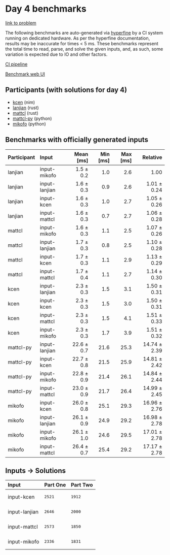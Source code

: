 # Day 4 benchmarks

[link to problem](https://adventofcode.com/2024/day/4)

The following benchmarks are auto-generated via
[hyperfine](https://github.com/sharkdp/hyperfine) by a CI system running on
dedicated hardware. As per the hyperfine documentation, results may be
inaccurate for times < 5 ms. These benchmarks represent the total time to read,
parse, and solve the given inputs, and, as such, some variation is expected due
to IO and other factors.

[CI pipeline](http://ci.papercode.net:8080/teams/main/pipelines/aoc2024)

[Benchmark web UI](https://aoc.ancalagon.black)


## Participants (with solutions for day 4)

- [kcen](https://github.com/kcen/aoc2024) (nim)
- [lanjian](https://github.com/lanjian/aoc-2024) (rust)
- [mattcl](https://github.com/mattcl/aoc2024) (rust)
- [mattcl-py](https://github.com/mattcl/aoc2024-py) (python)
- [mikofo](https://github.com/mikofo/aoc2024) (python)


## Benchmarks with officially generated inputs

| Participant | Input | Mean [ms] | Min [ms] | Max [ms] | Relative |
|:---|:---|---:|---:|---:|---:|
| lanjian | input-mikofo | 1.5 ± 0.2 | 1.0 | 2.6 | 1.00 |
| lanjian | input-lanjian | 1.6 ± 0.3 | 0.9 | 2.6 | 1.01 ± 0.24 |
| lanjian | input-kcen | 1.6 ± 0.3 | 1.0 | 2.7 | 1.05 ± 0.26 |
| lanjian | input-mattcl | 1.6 ± 0.3 | 0.7 | 2.7 | 1.06 ± 0.28 |
| mattcl | input-mikofo | 1.6 ± 0.3 | 1.1 | 2.5 | 1.07 ± 0.26 |
| mattcl | input-lanjian | 1.7 ± 0.3 | 0.8 | 2.5 | 1.10 ± 0.28 |
| mattcl | input-kcen | 1.7 ± 0.3 | 1.1 | 2.9 | 1.13 ± 0.29 |
| mattcl | input-mattcl | 1.7 ± 0.4 | 1.1 | 2.7 | 1.14 ± 0.30 |
| kcen | input-lanjian | 2.3 ± 0.3 | 1.5 | 3.1 | 1.50 ± 0.31 |
| kcen | input-kcen | 2.3 ± 0.3 | 1.5 | 3.0 | 1.50 ± 0.31 |
| kcen | input-mattcl | 2.3 ± 0.3 | 1.5 | 4.1 | 1.51 ± 0.33 |
| kcen | input-mikofo | 2.3 ± 0.3 | 1.7 | 3.9 | 1.51 ± 0.32 |
| mattcl-py | input-lanjian | 22.6 ± 0.7 | 21.6 | 25.3 | 14.74 ± 2.39 |
| mattcl-py | input-kcen | 22.7 ± 0.8 | 21.5 | 25.9 | 14.81 ± 2.42 |
| mattcl-py | input-mikofo | 22.8 ± 0.9 | 21.4 | 26.1 | 14.84 ± 2.44 |
| mattcl-py | input-mattcl | 23.0 ± 0.9 | 21.7 | 26.4 | 14.99 ± 2.45 |
| mikofo | input-kcen | 26.0 ± 0.8 | 25.1 | 29.3 | 16.96 ± 2.76 |
| mikofo | input-lanjian | 26.1 ± 0.9 | 24.9 | 29.2 | 16.98 ± 2.78 |
| mikofo | input-mikofo | 26.1 ± 1.0 | 24.6 | 29.5 | 17.01 ± 2.78 |
| mikofo | input-mattcl | 26.4 ± 0.7 | 25.4 | 29.2 | 17.17 ± 2.78 |


## Inputs -> Solutions

| Input | Part One | Part Two |
|:---|:---|:---|
|input-kcen|<pre>2521</pre>|<pre>1912</pre>|
|input-lanjian|<pre>2646</pre>|<pre>2000</pre>|
|input-mattcl|<pre>2573</pre>|<pre>1850</pre>|
|input-mikofo|<pre>2336</pre>|<pre>1831</pre>|